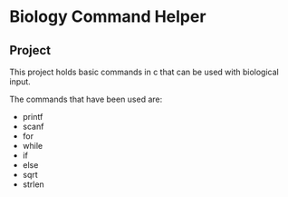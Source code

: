 # Biology Command Helper

## Project

This project holds basic commands in c that can be used with biological input.

The commands that have been used are:

* printf
* scanf
* for
* while
* if
* else
* sqrt
* strlen
